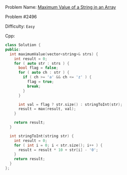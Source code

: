 Problem Name: [Maximum Value of a String in an Array](https://leetcode.com/problems/maximum-value-of-a-string-in-an-array/description/)

Problem #2496

Difficulty: `Easy`

Cpp:

```cpp
class Solution {
public:
  int maximumValue(vector<string>& strs) {
    int result = 0;
    for ( auto str : strs ) {
      bool flag = false;
      for ( auto ch : str ) {
        if ( ch >= 'a' && ch <= 'z' ) {
          flag = true;
          break;
        }
      }

      int val = flag ? str.size() : stringToInt(str);
      result = max(result, val);
    }

    return result;
  }

  int stringToInt(string str) {
    int result = 0;
    for ( int i = 0; i < str.size(); i++ ) {
      result = result * 10 + str[i] - '0';
    }
    return result;
  }
};
```
